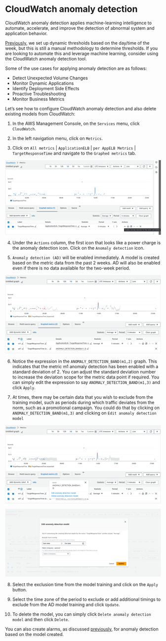 # CloudWatch anomaly detection

CloudWatch anomaly detection applies machine-learning intelligence to automate, accelerate, and improve the detection of abnormal system and application behavior.

[Previously](./metric-math-expressions.md), we set up dynamic thresholds based on the day/time of the week, but this is still a manual methodology to determine thresholds. If you are looking to automate this and leverage machine learning, consider using the CloudWatch anomaly detection tool.

Some of the use cases for applying anomaly detection are as follows:

- Detect Unexpected Volume Changes
- Monitor Dynamic Applications
- Identify Deployment Side Effects
- Proactive Troubleshooting
- Monitor Business Metrics

Let’s see how to configure CloudWatch anomaly detection and also delete existing models from CloudWatch:

1. In the AWS Management Console, on the `Services` menu, click `CloudWatch`.

2. In the left navigation menu, click on `Metrics`.

3. Click on `All metrics` | `ApplicationELB` | `per AppELB Metrics` | `TargetResponseTime` and navigate to the `Graphed metrics` tab.

![enable-anomaly](/imgs/enable-anomaly.png)

4. Under the `Actions` column, the first icon that looks like a power charge is the anomaly detection icon. Click on the `Anomaly detection` icon.

5. `Anomaly detection (AD)` will be enabled immediately. A model is created based on the metric data from the past 2 weeks. AD will also be enabled even if there is no data available for the two-week period.

![anomaly-band](/imgs/anomaly-band.png)

6. Notice the expression in the `ANOMALY_DETECTION_BAND(m1,2)` graph. This indicates that the metric m1 anomaly detection has been enabled with a standard deviation of 2. You can adjust the standard deviation number to increase the deviation scope for the metric data point if required. You can simply edit the expression to say `ANOMALY_DETECTION_BAND(m1,3)` and click `Apply`.

7. At times, there may be certain data that you wish to exclude from the training model, such as periods during which traffic deviates from the norm, such as a promotional campaign. You could do that by clicking on `ANOMALY_DETECTION_BAND(m1,3)` and clicking on `Edit anomaly detection model`

![edit-anomaly](/imgs/edit-anomaly.png)

![edit-anomaly-page](/imgs/edit-anomaly-page.png)

8. Select the exclusion time from the model training and click on the `Apply` button.

9. Select the time zone of the period to exclude or add additional timings to exclude from the AD model training and click `Update`.

10. To delete the model, you can simply click `Delete anomaly detection model` and then click `Delete`.

You can also create alarms, as discussed [previously](./setup-cloudwatch-alarm.md), for anomaly detection based on the model created.